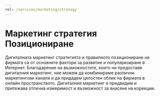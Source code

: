 ```yaml
---
rel: /services/marketing/strategy
---
```

# Мaркетинг стратегия **Позициониране**
Дигиталната маркетинг стратегията и правилното позициониране на фирмата са от основните фактори за развитие и популяризиране в Интернет.  Благодарение на възможностите, които ни предоставя дигиталния маркетинг, ние можем да комбинираме различни маркетингови канали и да придадем цялостен облик на фирмата в онлайн пространството. Дигиталния маркетинг е предвидим и притежава отлична измеримост и възможност за внасяне на корекции.